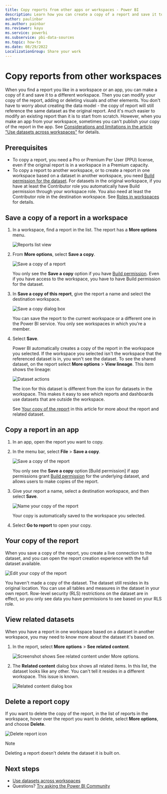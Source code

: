 ```yaml
---
title: Copy reports from other apps or workspaces - Power BI
description: Learn how you can create a copy of a report and save it to your own workspace.
author: paulinbar
ms.author: painbar
ms.reviewer: kayu
ms.service: powerbi
ms.subservice: pbi-data-sources
ms.topic: how-to
ms.date: 08/29/2022
LocalizationGroup: Share your work
---
```

# Copy reports from other workspaces

When you find a report you like in a workspace or an app, you can make a copy of it and save it to a different workspace. Then you can modify your copy of the report, adding or deleting visuals and other elements. You don't have to worry about creating the data model - the copy of report will still reference the same dataset as the original report. And it's much easier to modify an existing report than it is to start from scratch. However, when you make an app from your workspace, sometimes you can't publish your copy of the report in the app. See [Considerations and limitations in the article "Use datasets across workspaces"](service-datasets-across-workspaces.md#considerations-and-limitations) for details.

## Prerequisites

- To copy a report, you need a Pro or Premium Per User (PPU) license, even if the original report is in a workspace in a Premium capacity.
- To copy a report to another workspace, or to create a report in one workspace based on a dataset in another workspace, you need [Build permission for the dataset](service-datasets-build-permissions.md). For datasets in the original workspace, if you have at least the Contributor role you automatically have Build permission through your workspace role. You also need at least the Contributor role in the destination workspace. See [Roles in workspaces](../collaborate-share/service-roles-new-workspaces.md) for details.

## Save a copy of a report in a workspace

1. In a workspace, find a report in the list. The report has a **More options** menu.

    ![Reports list view](media/service-datasets-copy-reports/power-bi-report-list-view.png)

1. From **More options**, select **Save a copy**.

    ![Save a copy of a report](media/service-datasets-copy-reports/power-bi-dataset-save-report-copy.png)

    You only see the **Save a copy** option if you have [Build permission](service-datasets-build-permissions.md). Even if you have access to the workspace, you have to have Build permission for the dataset.

3. In **Save a copy of this report**, give the report a name and select the destination workspace.

    ![Save a copy dialog box](media/service-datasets-copy-reports/power-bi-dataset-save-report.png)

    You can save the report to the current workspace or a different one in the Power BI service. You only see workspaces in which you're a member.
  
4. Select **Save**.

    Power BI automatically creates a copy of the report in the workspace you selected. If the workspace you selected isn't the workspace that the referenced dataset is in, you won't see the dataset.  To see the shared dataset, on the report select **More options** > **View lineage**. This item shows the lineage:

    ![Dataset actions](media/service-datasets-copy-reports/power-bi-dataset-actions.png)

    The icon for this dataset is different from the icon for datasets in the workspace. This makes it easy to see which reports and dashboards use datasets that are outside the workspace.

    See [Your copy of the report](#your-copy-of-the-report) in this article for more about the report and related dataset.

## Copy a report in an app

1. In an app, open the report you want to copy.
2. In the menu bar, select **File** > **Save a copy**.

    ![Save a copy of the report](media/service-datasets-copy-reports/power-bi-save-copy.png)

    You only see the **Save a copy** option [Build permission] if app permissions grant [Build permission](service-datasets-build-permissions.md) for the underlying dataset, and allows users to make copies of the report.

3. Give your report a name, select a destination workspace, and then select **Save**.

    ![Name your copy of the report](media/service-datasets-copy-reports/power-bi-save-report-from-app.png)

    Your copy is automatically saved to the workspace you selected.

4. Select **Go to report** to open your copy.

## Your copy of the report

When you save a copy of the report, you create a live connection to the dataset, and you can open the report creation experience with the full dataset available. 

![Edit your copy of the report](media/service-datasets-copy-reports/power-bi-edit-report-copy.png)

You haven't made a copy of the dataset. The dataset still resides in its original location. You can use all tables and measures in the dataset in your own report. Row-level security (RLS) restrictions on the dataset are in effect, so you only see data you have permissions to see based on your RLS role.

## View related datasets

When you have a report in one workspace based on a dataset in another workspace, you may need to know more about the dataset it's based on.

1. In the report, select **More options** > **See related content**.

    ![Screenshot shows See related content under More options.](media/service-datasets-copy-reports/power-bi-dataset-view-related.png)

1. The **Related content** dialog box shows all related items. In this list, the dataset looks like any other. You can't tell it resides in a different workspace. This issue is known.
 
    ![Related content dialog box](media/service-datasets-copy-reports/power-bi-dataset-related.png)

## Delete a report copy

If you want to delete the copy of the report, in the list of reports in the workspace, hover over the report you want to delete, select **More options**, and choose **Delete**.

![Delete report icon](media/service-datasets-copy-reports/power-bi-datasets-delete-report.png)

> [!NOTE]
> Deleting a report doesn't delete the dataset it is built on.
## Next steps

- [Use datasets across workspaces](service-datasets-across-workspaces.md)
- Questions? [Try asking the Power BI Community](https://community.powerbi.com/)
